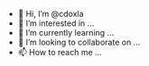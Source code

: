 - 👋 Hi, I’m @cdoxla
- 👀 I’m interested in ...
- 🌱 I’m currently learning ...
- 💞️ I’m looking to collaborate on ...
- 📫 How to reach me ...

<!---
cdoxla/cdoxla is a ✨ special ✨ repository because its `README.md` (this file) appears on your GitHub profile.
You can click the Preview link to take a look at your changes.
--->
